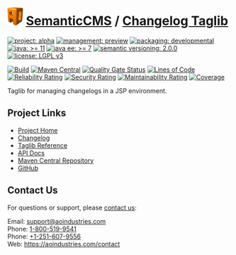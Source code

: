 # [<img src="ao-logo.png" alt="AO Logo" width="35" height="40">](https://github.com/ao-apps) [SemanticCMS](https://github.com/ao-apps/semanticcms) / [Changelog Taglib](https://github.com/ao-apps/semanticcms-changelog-taglib)

[![project: alpha](https://semanticcms.com/ao-badges/project-alpha.svg)](https://aoindustries.com/life-cycle#project-alpha)
[![management: preview](https://semanticcms.com/ao-badges/management-preview.svg)](https://aoindustries.com/life-cycle#management-preview)
[![packaging: developmental](https://semanticcms.com/ao-badges/packaging-developmental.svg)](https://aoindustries.com/life-cycle#packaging-developmental)  
[![java: &gt;= 11](https://semanticcms.com/ao-badges/java-11.svg)](https://docs.oracle.com/en/java/javase/11/)
[![java ee: &gt;= 7](https://semanticcms.com/ao-badges/javaee-7.svg)](https://docs.oracle.com/javaee/7/)
[![semantic versioning: 2.0.0](https://semanticcms.com/ao-badges/semver-2.0.0.svg)](http://semver.org/spec/v2.0.0.html)
[![license: LGPL v3](https://semanticcms.com/ao-badges/license-lgpl-3.0.svg)](https://www.gnu.org/licenses/lgpl-3.0)

[![Build](https://github.com/ao-apps/semanticcms-changelog-taglib/workflows/Build/badge.svg?branch=master)](https://github.com/ao-apps/semanticcms-changelog-taglib/actions?query=workflow%3ABuild)
[![Maven Central](https://maven-badges.herokuapp.com/maven-central/com.semanticcms/semanticcms-changelog-taglib/badge.svg)](https://maven-badges.herokuapp.com/maven-central/com.semanticcms/semanticcms-changelog-taglib)
[![Quality Gate Status](https://sonarcloud.io/api/project_badges/measure?branch=master&project=com.semanticcms%3Asemanticcms-changelog-taglib&metric=alert_status)](https://sonarcloud.io/dashboard?branch=master&id=com.semanticcms%3Asemanticcms-changelog-taglib)
[![Lines of Code](https://sonarcloud.io/api/project_badges/measure?branch=master&project=com.semanticcms%3Asemanticcms-changelog-taglib&metric=ncloc)](https://sonarcloud.io/component_measures?branch=master&id=com.semanticcms%3Asemanticcms-changelog-taglib&metric=ncloc)  
[![Reliability Rating](https://sonarcloud.io/api/project_badges/measure?branch=master&project=com.semanticcms%3Asemanticcms-changelog-taglib&metric=reliability_rating)](https://sonarcloud.io/component_measures?branch=master&id=com.semanticcms%3Asemanticcms-changelog-taglib&metric=Reliability)
[![Security Rating](https://sonarcloud.io/api/project_badges/measure?branch=master&project=com.semanticcms%3Asemanticcms-changelog-taglib&metric=security_rating)](https://sonarcloud.io/component_measures?branch=master&id=com.semanticcms%3Asemanticcms-changelog-taglib&metric=Security)
[![Maintainability Rating](https://sonarcloud.io/api/project_badges/measure?branch=master&project=com.semanticcms%3Asemanticcms-changelog-taglib&metric=sqale_rating)](https://sonarcloud.io/component_measures?branch=master&id=com.semanticcms%3Asemanticcms-changelog-taglib&metric=Maintainability)
[![Coverage](https://sonarcloud.io/api/project_badges/measure?branch=master&project=com.semanticcms%3Asemanticcms-changelog-taglib&metric=coverage)](https://sonarcloud.io/component_measures?branch=master&id=com.semanticcms%3Asemanticcms-changelog-taglib&metric=Coverage)

Taglib for managing changelogs in a JSP environment.

## Project Links
* [Project Home](https://semanticcms.com/changelog/taglib/)
* [Changelog](https://semanticcms.com/changelog/taglib/changelog)
* [Taglib Reference](https://semanticcms.com/changelog/taglib/semanticcms-changelog.tld/)
* [API Docs](https://semanticcms.com/changelog/taglib/apidocs/)
* [Maven Central Repository](https://central.sonatype.com/artifact/com.semanticcms/semanticcms-changelog-taglib)
* [GitHub](https://github.com/ao-apps/semanticcms-changelog-taglib)

## Contact Us
For questions or support, please [contact us](https://aoindustries.com/contact):

Email: [support@aoindustries.com](mailto:support@aoindustries.com)  
Phone: [1-800-519-9541](tel:1-800-519-9541)  
Phone: [+1-251-607-9556](tel:+1-251-607-9556)  
Web: https://aoindustries.com/contact
